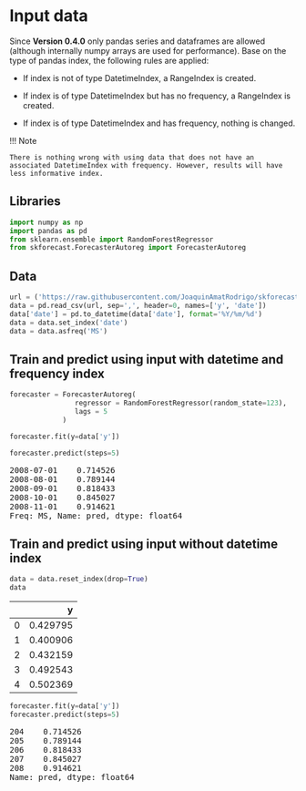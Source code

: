 # Input data

Since **Version 0.4.0** only pandas series and dataframes are allowed (although internally numpy arrays are used for performance). Base on the type of pandas index, the following rules are applied:

+ If index is not of type DatetimeIndex, a RangeIndex is created.

+ If index is of type DatetimeIndex but has no frequency, a RangeIndex is created.

+ If index is of type DatetimeIndex and has frequency, nothing is changed.

!!! Note

    There is nothing wrong with using data that does not have an associated DatetimeIndex with frequency. However, results will have less informative index.



## Libraries

``` python
import numpy as np
import pandas as pd
from sklearn.ensemble import RandomForestRegressor
from skforecast.ForecasterAutoreg import ForecasterAutoreg
```
## Data

``` python
url = ('https://raw.githubusercontent.com/JoaquinAmatRodrigo/skforecast/master/data/h2o.csv')
data = pd.read_csv(url, sep=',', header=0, names=['y', 'date'])
data['date'] = pd.to_datetime(data['date'], format='%Y/%m/%d')
data = data.set_index('date')
data = data.asfreq('MS')
```

## Train and predict using input with datetime and frequency index


``` python
forecaster = ForecasterAutoreg(
                regressor = RandomForestRegressor(random_state=123),
                lags = 5
             )

forecaster.fit(y=data['y'])

forecaster.predict(steps=5)
```

<pre>
2008-07-01    0.714526
2008-08-01    0.789144
2008-09-01    0.818433
2008-10-01    0.845027
2008-11-01    0.914621
Freq: MS, Name: pred, dtype: float64
</pre>

## Train and predict using input without datetime index


``` python
data = data.reset_index(drop=True)
data
```

|    |        y |
|---:|---------:|
|  0 | 0.429795 |
|  1 | 0.400906 |
|  2 | 0.432159 |
|  3 | 0.492543 |
|  4 | 0.502369 |


``` python
forecaster.fit(y=data['y'])
forecaster.predict(steps=5)
```

<pre>
204    0.714526
205    0.789144
206    0.818433
207    0.845027
208    0.914621
Name: pred, dtype: float64
</pre>

